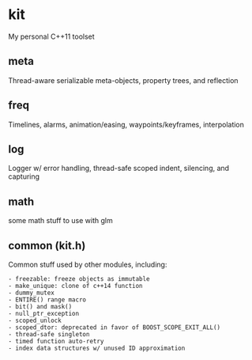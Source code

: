 # kit
My personal C++11 toolset

## meta
Thread-aware serializable meta-objects, property trees, and reflection

## freq
Timelines, alarms, animation/easing, waypoints/keyframes, interpolation

## log
Logger w/ error handling, thread-safe scoped indent, silencing, and capturing

## math
some math stuff to use with glm

## common (kit.h)
Common stuff used by other modules, including:

    - freezable: freeze objects as immutable
    - make_unique: clone of c++14 function
    - dummy_mutex
    - ENTIRE() range macro
    - bit() and mask()
    - null_ptr_exception
    - scoped_unlock
    - scoped_dtor: deprecated in favor of BOOST_SCOPE_EXIT_ALL()
    - thread-safe singleton
    - timed function auto-retry
    - index data structures w/ unused ID approximation

